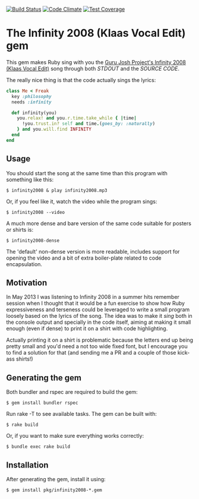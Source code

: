 [![Build Status](https://travis-ci.org/unleashed/infinity2008.svg?branch=master)](https://travis-ci.org/unleashed/infinity2008) [![Code Climate](https://codeclimate.com/github/unleashed/infinity2008/badges/gpa.svg)](https://codeclimate.com/github/unleashed/infinity2008) [![Test Coverage](https://codeclimate.com/github/unleashed/infinity2008/badges/coverage.svg)](https://codeclimate.com/github/unleashed/infinity2008)

# The Infinity 2008 (Klaas Vocal Edit) gem

This gem makes Ruby sing with you the [Guru Josh Project's Infinity 2008 (Klaas Vocal Edit)](https://www.youtube.com/watch?v=w9KnuJZkBjg) song through both *STDOUT* and the *SOURCE CODE*.

The really nice thing is that the code actually sings the lyrics:
```ruby
class Me < Freak
  key :philosophy
  needs :infinity

  def infinity(you)
    you.relax! and you.r.time.take_while { |time|
      !you.trust.in? self and time.(goes_by: :naturally)
    } and you.will.find INFINITY
  end
end
```

## Usage

You should start the song at the same time than this program with something like this:

    $ infinity2008 & play infinity2008.mp3

Or, if you feel like it, watch the video while the program sings:

    $ infinity2008 --video

A much more dense and bare version of the same code suitable for posters or shirts is:

    $ infinity2008-dense

The 'default' non-dense version is more readable, includes support for opening the video and a bit of extra boiler-plate related to code encapsulation.

## Motivation

In May 2013 I was listening to Infinity 2008 in a summer hits remember session when I thought that it would be a fun exercise to show how Ruby expressiveness and terseness could be leveraged to write a small program loosely based on the lyrics of the song. The idea was to make it _sing_ both in the console output and specially in the code itself, aiming at making it small enough (even if dense) to print it on a shirt with code highlighting.

Actually printing it on a shirt is problematic because the letters end up being pretty small and you'd need a not too wide fixed font, but I encourage you to find a solution for that (and sending me a PR and a couple of those kick-ass shirts!)

## Generating the gem

Both bundler and rspec are required to build the gem:

    $ gem install bundler rspec

Run rake -T to see available tasks. The gem can be built with:

    $ rake build

Or, if you want to make sure everything works correctly:

    $ bundle exec rake build

## Installation

After generating the gem, install it using:

    $ gem install pkg/infinity2008-*.gem
